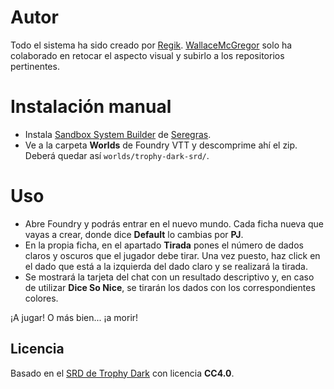 # Autor
Todo el sistema ha sido creado por [Regik](https://twitter.com/Regik).
[WallaceMcGregor](https://twitter.com/WallaceGregor) solo ha colaborado en retocar el aspecto visual y subirlo a los repositorios pertinentes.

# Instalación manual

- Instala [Sandbox System Builder](https://gitlab.com/rolnl/sandbox-system-builder/) de [Seregras](https://twitter.com/SeregrasGM). 
- Ve a la carpeta **Worlds** de Foundry VTT y descomprime ahí el zip. Deberá quedar así `worlds/trophy-dark-srd/`.


# Uso
- Abre Foundry y podrás entrar en el nuevo mundo. Cada ficha nueva que vayas a crear, donde dice **Default** lo cambias por **PJ**.
- En la propia ficha, en el apartado **Tirada** pones el número de dados claros y oscuros que el jugador debe tirar. Una vez puesto, haz click en el dado que está a la izquierda del dado claro y se realizará la tirada. 
- Se mostrará la tarjeta del chat con un resultado descriptivo y, en caso de utilizar **Dice So Nice**, se tirarán los dados con los correspondientes colores.


¡A jugar! O más bien... ¡a morir!


## Licencia

Basado en el [SRD de Trophy Dark](https://trophyrpg.com/system/) con licencia **CC4.0**.
